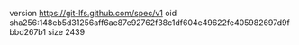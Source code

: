 version https://git-lfs.github.com/spec/v1
oid sha256:148eb5d31256aff6ae87e92762f38c1df604e49622fe405982697d9fbbd267b1
size 2439
